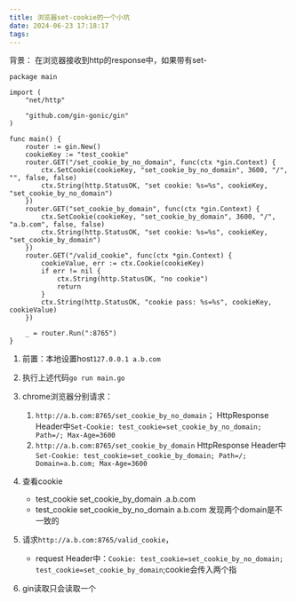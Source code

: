 ```yaml
---
title: 浏览器set-cookie的一个小坑
date: 2024-06-23 17:18:17
tags:
---
```


背景：
在浏览器接收到http的response中，如果带有set-


```` code=go
package main

import (
	"net/http"

	"github.com/gin-gonic/gin"
)

func main() {
	router := gin.New()
	cookieKey := "test_cookie"
	router.GET("/set_cookie_by_no_domain", func(ctx *gin.Context) {
		ctx.SetCookie(cookieKey, "set_cookie_by_no_domain", 3600, "/", "", false, false)
		ctx.String(http.StatusOK, "set cookie: %s=%s", cookieKey, "set_cookie_by_no_domain")
	})
	router.GET("set_cookie_by_domain", func(ctx *gin.Context) {
		ctx.SetCookie(cookieKey, "set_cookie_by_domain", 3600, "/", "a.b.com", false, false)
		ctx.String(http.StatusOK, "set cookie: %s=%s", cookieKey, "set_cookie_by_domain")
	})
	router.GET("/valid_cookie", func(ctx *gin.Context) {
		cookieValue, err := ctx.Cookie(cookieKey)
		if err != nil {
			ctx.String(http.StatusOK, "no cookie")
			return
		}
		ctx.String(http.StatusOK, "cookie pass: %s=%s", cookieKey, cookieValue)
	})

	_ = router.Run(":8765")
}
````

1. 前置：本地设置host`127.0.0.1 a.b.com`

2. 执行上述代码`go run main.go`

3. chrome浏览器分别请求：
   1. `http://a.b.com:8765/set_cookie_by_no_domain`； HttpResponse Header中`Set-Cookie:
test_cookie=set_cookie_by_no_domain; Path=/; Max-Age=3600`
   2.  `http://a.b.com:8765/set_cookie_by_domain`
    HttpResponse Header中`Set-Cookie:
test_cookie=set_cookie_by_domain; Path=/; Domain=a.b.com; Max-Age=3600`

4. 查看cookie
    - test_cookie	set_cookie_by_domain	.a.b.com
    - test_cookie	set_cookie_by_no_domain	a.b.com
  发现两个domain是不一致的
5. 请求`http://a.b.com:8765/valid_cookie`，
   - request Header中：`Cookie:
test_cookie=set_cookie_by_no_domain; test_cookie=set_cookie_by_domain`;cookie会传入两个指

6. gin读取只会读取一个


